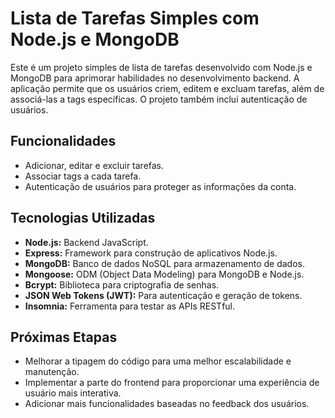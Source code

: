 # Lista de Tarefas Simples com Node.js e MongoDB

Este é um projeto simples de lista de tarefas desenvolvido com Node.js e MongoDB para aprimorar habilidades no desenvolvimento backend. A aplicação permite que os usuários criem, editem e excluam tarefas, além de associá-las a tags específicas. O projeto também inclui autenticação de usuários.

## Funcionalidades

- Adicionar, editar e excluir tarefas.
- Associar tags a cada tarefa.
- Autenticação de usuários para proteger as informações da conta.

## Tecnologias Utilizadas

- **Node.js:** Backend JavaScript.
- **Express:** Framework para construção de aplicativos Node.js.
- **MongoDB:** Banco de dados NoSQL para armazenamento de dados.
- **Mongoose:** ODM (Object Data Modeling) para MongoDB e Node.js.
- **Bcrypt:** Biblioteca para criptografia de senhas.
- **JSON Web Tokens (JWT):** Para autenticação e geração de tokens.
- **Insomnia:** Ferramenta para testar as APIs RESTful.

## Próximas Etapas

- Melhorar a tipagem do código para uma melhor escalabilidade e manutenção.
- Implementar a parte do frontend para proporcionar uma experiência de usuário mais interativa.
- Adicionar mais funcionalidades baseadas no feedback dos usuários.
